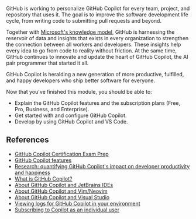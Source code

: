GitHub is working to personalize GitHub Copilot for every team, project, and repository that uses it. The goal is to improve the software development life cycle, from writing code to submitting pull requests and beyond.

Together with [Microsoft's knowledge model](https://blogs.microsoft.com/blog/2023/03/16/introducing-microsoft-365-copilot-your-copilot-for-work/), GitHub is harnessing the reservoir of data and insights that exists in every organization to strengthen the connection between all workers and developers. These insights help every idea to go from code to reality without friction. At the same time, GitHub continues to innovate and update the heart of GitHub Copilot, the AI pair programmer that started it all.

GitHub Copilot is heralding a new generation of more productive, fulfilled, and happy developers who ship better software for everyone.

Now that you've finished this module, you should be able to:

- Explain the GitHub Copilot features and the subscription plans (Free, Pro, Business, and Enterprise).
- Get started with and configure GitHub Copilot.
- Develop by using GitHub Copilot and VS Code.

## References

- [GitHub Copilot Certification Exam Prep](https://github.com/orgs/community/discussions/144443)
- [GitHub Copilot features](https://github.com/features/copilot)
- [Research: quantifying GitHub Copilot's impact on developer productivity and happiness](https://github.blog/news-insights/research/research-quantifying-github-copilots-impact-on-developer-productivity-and-happiness/)
- [What is GitHub Copilot?](https://docs.github.com/en/copilot/about-github-copilot/what-is-github-copilot)
- [About GitHub Copilot and JetBrains IDEs](https://docs.github.com/copilot/using-github-copilot/getting-code-suggestions-in-your-ide-with-github-copilot?tool=jetbrains#about-github-copilot-and-jetbrains-ides)
- [About GitHub Copilot and Vim/Neovim](https://docs.github.com/copilot/using-github-copilot/getting-code-suggestions-in-your-ide-with-github-copilot?tool=vimneovim#about-github-copilot-and-vimneovim)
- [About GitHub Copilot and Visual Studio](https://docs.github.com/copilot/using-github-copilot/getting-code-suggestions-in-your-ide-with-github-copilot?tool=visualstudio#about-github-copilot-and-visual-studio)
- [Viewing logs for GitHub Copilot in your environment](https://docs.github.com/copilot/troubleshooting-github-copilot/viewing-logs-for-github-copilot-in-your-environment)
- [Subscribing to Copilot as an individual user](https://docs.github.com/en/copilot/managing-copilot/managing-copilot-as-an-individual-subscriber/managing-your-copilot-subscription/subscribing-to-copilot-as-an-individual-user)
